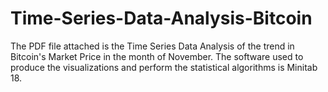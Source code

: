 # Time-Series-Data-Analysis-Bitcoin
The PDF file attached is the Time Series Data Analysis of the trend in Bitcoin's Market Price in the month of November. The software used to produce the visualizations and perform the statistical algorithms is Minitab 18. 
